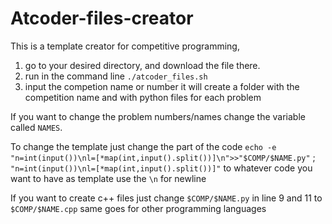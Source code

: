 # Atcoder-files-creator
This is a template creator for competitive programming, 
1. go to your desired directory, and download the file there. 
2. run in the command line ```./atcoder_files.sh ```
3. input the competion name or number 
it will create a folder with the competition name and with python files for each problem 

If you want to change the problem numbers/names change the variable called ```NAMES```.

To change the template just change the  part of the code ```echo -e "n=int(input())\nl=[*map(int,input().split())]\n">>"$COMP/$NAME.py"``` ; ``` "n=int(input())\nl=[*map(int,input().split())]"``` to whatever code you want to have as template use the ```\n``` for newline

If you want to create c++ files just change ```$COMP/$NAME.py``` in line 9 and 11 to ```$COMP/$NAME.cpp```
same goes for other programming languages
